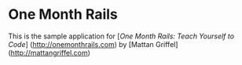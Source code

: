 # One Month Rails

This is the sample application for
[*One Month Rails: Teach Yourself to Code*] (http://onemonthrails.com)
by [Mattan Griffel] (http://mattangriffel.com)